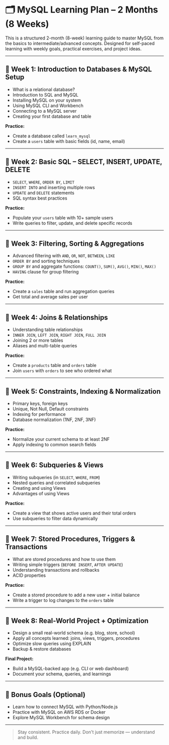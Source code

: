 # 🗂️ MySQL Learning Plan – 2 Months (8 Weeks)

This is a structured 2-month (8-week) learning guide to master MySQL from the basics to intermediate/advanced concepts. Designed for self-paced learning with weekly goals, practical exercises, and project ideas.

---

## 📅 Week 1: Introduction to Databases & MySQL Setup

- What is a relational database?
- Introduction to SQL and MySQL
- Installing MySQL on your system
- Using MySQL CLI and Workbench
- Connecting to a MySQL server
- Creating your first database and table

**Practice:**
- Create a database called `learn_mysql`
- Create a `users` table with basic fields (id, name, email)

---

## 📅 Week 2: Basic SQL – SELECT, INSERT, UPDATE, DELETE

- `SELECT`, `WHERE`, `ORDER BY`, `LIMIT`
- `INSERT INTO` and inserting multiple rows
- `UPDATE` and `DELETE` statements
- SQL syntax best practices

**Practice:**
- Populate your `users` table with 10+ sample users
- Write queries to filter, update, and delete specific records

---

## 📅 Week 3: Filtering, Sorting & Aggregations

- Advanced filtering with `AND`, `OR`, `NOT`, `BETWEEN`, `LIKE`
- `ORDER BY` and sorting techniques
- `GROUP BY` and aggregate functions: `COUNT()`, `SUM()`, `AVG()`, `MIN()`, `MAX()`
- `HAVING` clause for group filtering

**Practice:**
- Create a `sales` table and run aggregation queries
- Get total and average sales per user

---

## 📅 Week 4: Joins & Relationships

- Understanding table relationships
- `INNER JOIN`, `LEFT JOIN`, `RIGHT JOIN`, `FULL JOIN`
- Joining 2 or more tables
- Aliases and multi-table queries

**Practice:**
- Create a `products` table and `orders` table
- Join `users` with `orders` to see who ordered what

---

## 📅 Week 5: Constraints, Indexing & Normalization

- Primary keys, foreign keys
- Unique, Not Null, Default constraints
- Indexing for performance
- Database normalization (1NF, 2NF, 3NF)

**Practice:**
- Normalize your current schema to at least 2NF
- Apply indexing to common search fields

---

## 📅 Week 6: Subqueries & Views

- Writing subqueries (in `SELECT`, `WHERE`, `FROM`)
- Nested queries and correlated subqueries
- Creating and using Views
- Advantages of using Views

**Practice:**
- Create a view that shows active users and their total orders
- Use subqueries to filter data dynamically

---

## 📅 Week 7: Stored Procedures, Triggers & Transactions

- What are stored procedures and how to use them
- Writing simple triggers (`BEFORE INSERT`, `AFTER UPDATE`)
- Understanding transactions and rollbacks
- ACID properties

**Practice:**
- Create a stored procedure to add a new user + initial balance
- Write a trigger to log changes to the `orders` table

---

## 📅 Week 8: Real-World Project + Optimization

- Design a small real-world schema (e.g. blog, store, school)
- Apply all concepts learned: joins, views, triggers, procedures
- Optimize slow queries using EXPLAIN
- Backup & restore databases

**Final Project:**
- Build a MySQL-backed app (e.g. CLI or web dashboard)
- Document your schema, queries, and learnings

---

## 🎯 Bonus Goals (Optional)

- Learn how to connect MySQL with Python/Node.js
- Practice with MySQL on AWS RDS or Docker
- Explore MySQL Workbench for schema design

---

> Stay consistent. Practice daily. Don't just memorize — understand and build.
